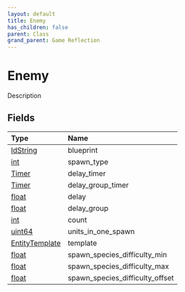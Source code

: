 ```yaml
---
layout: default
title: Enemy
has_children: false
parent: Class
grand_parent: Game Reflection
---
```

# Enemy
Description 

## Fields

| Type | Name |
|:----------|:--------------|
| [IdString](/riftbreaker-wiki/docs/game-reflection/components/id_string/) | blueprint |
| [int](/riftbreaker-wiki/docs/game-reflection/enums/int/) | spawn_type |
| [Timer](/riftbreaker-wiki/docs/game-reflection/classes/timer/) | delay_timer |
| [Timer](/riftbreaker-wiki/docs/game-reflection/classes/timer/) | delay_group_timer |
| [float](/riftbreaker-wiki/docs/game-reflection/components/float/) | delay |
| [float](/riftbreaker-wiki/docs/game-reflection/components/float/) | delay_group |
| [int](/riftbreaker-wiki/docs/game-reflection/enums/int/) | count |
| [uint64](/riftbreaker-wiki/docs/game-reflection/components/uint64/) | units_in_one_spawn |
| [EntityTemplate](/riftbreaker-wiki/docs/game-reflection/classes/entity_template/) | template |
| [float](/riftbreaker-wiki/docs/game-reflection/components/float/) | spawn_species_difficulty_min |
| [float](/riftbreaker-wiki/docs/game-reflection/components/float/) | spawn_species_difficulty_max |
| [float](/riftbreaker-wiki/docs/game-reflection/components/float/) | spawn_species_difficulty_offset |

